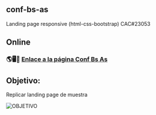 ## conf-bs-as
Landing page responsive (html-css-bootstrap) CAC#23053

## Online
### 🌎🖥️📱 [Enlace a la página Conf Bs As](https://sgvcode.github.io/conf-bs-as/)

## Objetivo:
Replicar landing page de muestra

![OBJETIVO](https://user-images.githubusercontent.com/106033066/227729291-95771648-4536-4fc7-93d8-7538b46f12df.jpg)

